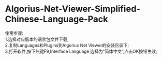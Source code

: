 # Algorius-Net-Viewer-Simplified-Chinese-Language-Pack
使用步骤:  
1.选择对应版本的语言包文件下载;  
2.复制Languages和Plugins到Algorius Net Viewer的安装目录下;  
3.打开软件,按下热键F9,Interface Language 选择为“简体中文”,点击OK按钮生效;  

